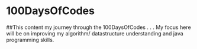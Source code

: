 # 100DaysOfCodes

##This content my journey through the 100DaysOfCodes . . .
My focus here will be on improving my algorithm/ datastructure understanding and java programming skills.
